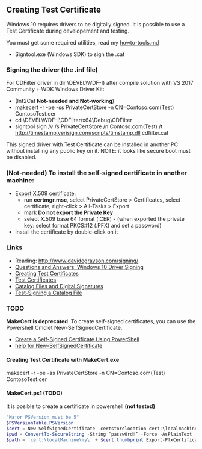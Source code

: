 ## Creating Test Certificate

Windows 10 requires drivers to be digitally signed. It is possible to use a Test Certificate during developement and testing.

You must get some required utilities, read my [howto-tools.md](https://github.com/Manel3/usbpower/blob/master/HOWTO/howto-tools.md)
- Signtool.exe (Windows SDK) to sign the .cat 

### Signing the driver (the .inf file)
For CDFilter driver in dir \DEVEL\WDF-I) after compile solution with VS 2017 Community + WDK Windows Driver Kit:
- (Inf2Cat **Not-needed and Not-working**)
- makecert -r -pe -ss PrivateCertStore -n CN=Contoso.com(Test) ContosoTest.cer
- cd \DEVEL\WDF-I\CDFilter\x64\Debug\CDFilter
- signtool sign /v /s PrivateCertStore /n Contoso.com(Test) /t http://timestamp.verisign.com/scripts/timstamp.dll cdfilter.cat

This signed driver with Test Certificate can be installed in another PC without installing any public key on it.
 NOTE: it looks like secure boot must be disabled.

### (Not-needed) To install the self-signed certificate in another machine:
- [Export X.509 certificate](http://www.itprotoday.com/management-mobility/q-how-can-i-export-x509-certificate-and-associated-private-key-my-old-laptop-and):
	+ run **certmgr.msc**, select PrivateCertStore > Certificates, select certificate, right-click > All-Tasks > Export
	+ mark **Do not export the Private Key**
	+ select X.509 base 64 format (.CER) - (when exported the private key: select format PKCS#12 (.PFX) and set a password)
- Install the certificate by double-click on it

### Links
- Reading: http://www.davidegrayson.com/signing/
- [Questions and Answers: Windows 10 Driver Signing](https://www.osr.com/blog/2015/07/24/questions-answers-windows-10-driver-signing/)
- [Creating Test Certificates](https://docs.microsoft.com/en-us/windows-hardware/drivers/install/creating-test-certificates)
- [Test Certificates](https://docs.microsoft.com/en-us/windows-hardware/drivers/install/test-certificates)
- [Catalog Files and Digital Signatures](https://docs.microsoft.com/en-us/windows-hardware/drivers/install/catalog-files)
- [Test-Signing a Catalog File](https://docs.microsoft.com/en-us/windows-hardware/drivers/install/test-signing-a-catalog-file)

### TODO
**MakeCert is deprecated**. To create self-signed certificates, you can use the Powershell Cmdlet New-SelfSignedCertificate.

- [Create a Self-Signed Certificate Using PowerShell](https://www.petri.com/create-self-signed-certificate-using-powershell)
- [help for New-SelfSignedCertificate](https://docs.microsoft.com/en-us/powershell/module/pkiclient/new-selfsignedcertificate?view=win10-ps)

#### Creating Test Certificate with MakeCert.exe
makecert -r -pe -ss PrivateCertStore -n CN=Contoso.com(Test) ContosoTest.cer

#### MakeCert.ps1 (TODO)
It is posible to create a certificate in powershell **(not tested)**
``` powershell
"Major PSVersion must be 5"
$PSVersionTable.PSVersion
$cert = New-SelfSignedCertificate -certstorelocation cert:\localmachine\my -dnsname testcert.petri.com
$pwd = ConvertTo-SecureString -String ‘passw0rd!’ -Force -AsPlainText
$path = 'cert:\localMachine\my\' + $cert.thumbprint Export-PfxCertificate -cert $path -FilePath c:\temp\cert.pfx -Password $pwd
```
